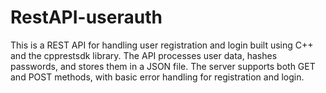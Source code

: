 # RestAPI-userauth
This is a REST API for handling user registration and login built using C++ and the cpprestsdk library. The API processes user data, hashes passwords, and stores them in a JSON file. The server supports both GET and POST methods, with basic error handling for registration and login.
